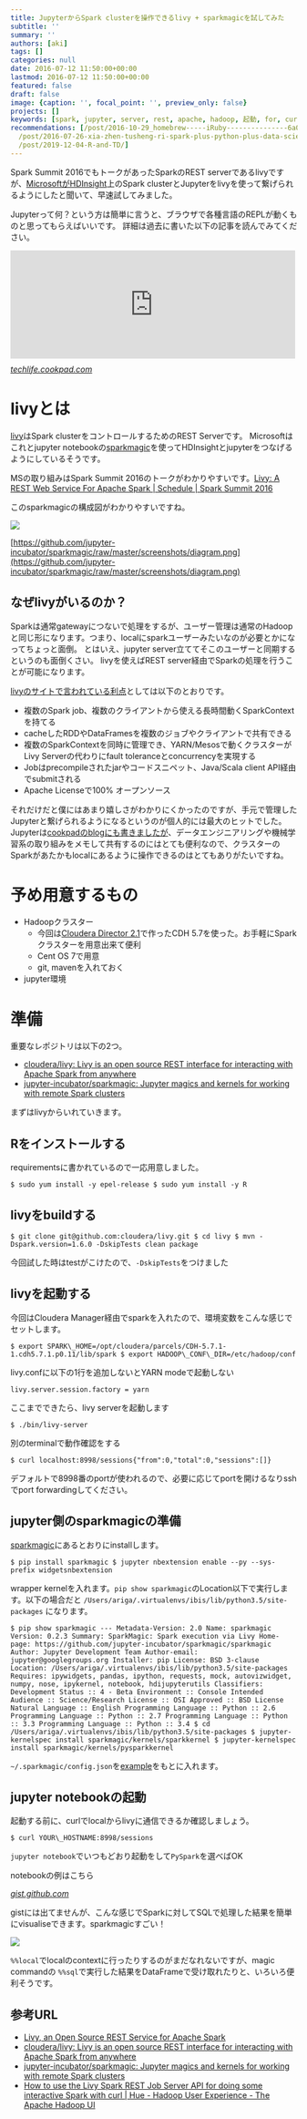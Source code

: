 ```yaml
---
title: JupyterからSpark clusterを操作できるlivy + sparkmagicを試してみた
subtitle: ''
summary: ''
authors: [aki]
tags: []
categories: null
date: 2016-07-12 11:50:00+00:00
lastmod: 2016-07-12 11:50:00+00:00
featured: false
draft: false
image: {caption: '', focal_point: '', preview_only: false}
projects: []
keywords: [spark, jupyter, server, rest, apache, hadoop, 起動, for, curl, local]
recommendations: [/post/2016-10-29_homebrew-----iRuby---------------6a02e5194ff2/,
  /post/2016-07-26-xia-zhen-tusheng-ri-spark-plus-python-plus-data-scienceji-ri-wokai-cui-simasita-and-ibiswoshao-jie-simasita-number-summerds/,
  /post/2019-12-04-R-and-TD/]
---
```

Spark Summit 2016でもトークがあったSparkのREST serverであるlivyですが、[MicrosoftがHDInsight](https://azure.microsoft.com/en-us/documentation/articles/hdinsight-apache-spark-jupyter-notebook-kernels/)上のSpark clusterとJupyterをlivyを使って繋げられるようにしたと聞いて、早速試してみました。

Jupyterって何？という方は簡単に言うと、ブラウザで各種言語のREPLが動くものと思ってもらえばいいです。 詳細は過去に書いた以下の記事を読んでみてください。

<iframe src="https://techlife.cookpad.com/embed/write-once-share-anywhare" title="現代のエンジニアのための強力なメモ帳 Jupyter notebookのすゝめ - クックパッド開発者ブログ" class="embed-card embed-blogcard" scrolling="no" frameborder="0" style="display: block; width: 100%; height: 190px; max-width: 500px; margin: 10px 0px;"></iframe><cite class="hatena-citation"><a href="https://techlife.cookpad.com/entry/write-once-share-anywhare">techlife.cookpad.com</a></cite>

# livyとは

[livy](http://livy.io/)はSpark clusterをコントロールするためのREST Serverです。 Microsoftはこれとjupyter notebookの[sparkmagic](https://github.com/jupyter-incubator/sparkmagic)を使ってHDInsightとjupyterをつなげるようにしているそうです。

MSの取り組みはSpark Summit 2016のトークがわかりやすいです。[Livy: A REST Web Service For Apache Spark | Schedule | Spark Summit 2016](https://spark-summit.org/2016/events/livy-a-rest-web-service-for-apache-spark/)

このsparkmagicの構成図がわかりやすいですね。

![](https://github.com/jupyter-incubator/sparkmagic/raw/master/screenshots/diagram.png)

[https://github.com/jupyter-incubator/sparkmagic/raw/master/screenshots/diagram.png](https://github.com/jupyter-incubator/sparkmagic/raw/master/screenshots/diagram.png)

## なぜlivyがいるのか？

Sparkは通常gatewayにつないで処理をするが、ユーザー管理は通常のHadoopと同じ形になります。つまり、localにsparkユーザーみたいなのが必要とかになってちょっと面倒。 とはいえ、jupyter server立ててそこのユーザーと同期するというのも面倒くさい。 livyを使えばREST server経由でSparkの処理を行うことが可能になります。

[livyのサイトで言われている利点](http://livy.io/overview.html)としては以下のとおりです。

- 複数のSpark job、複数のクライアントから使える長時間動くSparkContextを持てる
- cacheしたRDDやDataFramesを複数のジョブやクライアントで共有できる
- 複数のSparkContextを同時に管理でき、YARN/Mesosで動くクラスターがLivy Serverの代わりにfault toleranceとconcurrencyを実現する
- Jobはprecompileされたjarやコードスニペット、Java/Scala client API経由でsubmitされる
- Apache Licenseで100% オープンソース

それだけだと僕にはあまり嬉しさがわかりにくかったのですが、手元で管理したJupyterと繋げられるようになるというのが個人的には最大のヒットでした。 Jupyterは[cookpadのblogにも書きましたが](https://techlife.cookpad.com/entry/write-once-share-anywhare)、データエンジニアリングや機械学習系の取り組みをメモして共有するのにはとても便利なので、クラスターのSparkがあたかもlocalにあるように操作できるのはとてもありがたいですね。

# 予め用意するもの

- Hadoopクラスター
  - 今回は[Cloudera Director 2.1](http://www.cloudera.com/downloads/director/2-1-0.html)で作ったCDH 5.7を使った。お手軽にSparkクラスターを用意出来て便利
  - Cent OS 7で用意
  - git, mavenを入れておく
- jupyter環境

# 準備

重要なレポジトリは以下の2つ。

- [cloudera/livy: Livy is an open source REST interface for interacting with Apache Spark from anywhere](https://github.com/cloudera/livy)
- [jupyter-incubator/sparkmagic: Jupyter magics and kernels for working with remote Spark clusters](https://github.com/jupyter-incubator/sparkmagic)

まずはlivyからいれていきます。

## Rをインストールする

requirementsに書かれているので一応用意しました。

    $ sudo yum install -y epel-release $ sudo yum install -y R

## livyをbuildする

    $ git clone git@github.com:cloudera/livy.git $ cd livy $ mvn -Dspark.version=1.6.0 -DskipTests clean package

今回試した時はtestがこけたので、`-DskipTests`をつけました

## livyを起動する

今回はCloudera Manager経由でsparkを入れたので、環境変数をこんな感じでセットします。

    $ export SPARK\_HOME=/opt/cloudera/parcels/CDH-5.7.1-1.cdh5.7.1.p0.11/lib/spark $ export HADOOP\_CONF\_DIR=/etc/hadoop/conf

livy.confに以下の1行を追加しないとYARN modeで起動しない

    livy.server.session.factory = yarn

ここまでできたら、livy serverを起動します

    $ ./bin/livy-server

別のterminalで動作確認をする

    $ curl localhost:8998/sessions{"from":0,"total":0,"sessions":[]}

デフォルトで8998番のportが使われるので、必要に応じてportを開けるなりsshでport forwardingしてください。

## jupyter側のsparkmagicの準備

[sparkmagic](https://github.com/jupyter-incubator/sparkmagic)にあるとおりにinstallします。

    $ pip install sparkmagic $ jupyter nbextension enable --py --sys-prefix widgetsnbextension 

wrapper kernelを入れます。`pip show sparkmagic`のLocation以下で実行します。以下の場合だと `/Users/ariga/.virtualenvs/ibis/lib/python3.5/site-packages` になります。

    $ pip show sparkmagic --- Metadata-Version: 2.0 Name: sparkmagic Version: 0.2.3 Summary: SparkMagic: Spark execution via Livy Home-page: https://github.com/jupyter-incubator/sparkmagic/sparkmagic Author: Jupyter Development Team Author-email: jupyter@googlegroups.org Installer: pip License: BSD 3-clause Location: /Users/ariga/.virtualenvs/ibis/lib/python3.5/site-packages Requires: ipywidgets, pandas, ipython, requests, mock, autovizwidget, numpy, nose, ipykernel, notebook, hdijupyterutils Classifiers: Development Status :: 4 - Beta Environment :: Console Intended Audience :: Science/Research License :: OSI Approved :: BSD License Natural Language :: English Programming Language :: Python :: 2.6 Programming Language :: Python :: 2.7 Programming Language :: Python :: 3.3 Programming Language :: Python :: 3.4 $ cd /Users/ariga/.virtualenvs/ibis/lib/python3.5/site-packages $ jupyter-kernelspec install sparkmagic/kernels/sparkkernel $ jupyter-kernelspec install sparkmagic/kernels/pysparkkernel

`~/.sparkmagic/config.json`を[example](https://github.com/jupyter-incubator/sparkmagic/blob/master/sparkmagic/example_config.json)をもとに入れます。

## jupyter notebookの起動

起動する前に、curlでlocalからlivyに通信できるか確認しましょう。

    $ curl YOUR\_HOSTNAME:8998/sessions

`jupyter notebook`でいつもどおり起動をして`PySpark`を選べばOK

notebookの例はこちら

<script src="https://gist.github.com/chezou/88568ce2bb620107cfdbdd20f0c966ae.js"> </script><cite class="hatena-citation"><a href="https://gist.github.com/chezou/88568ce2bb620107cfdbdd20f0c966ae">gist.github.com</a></cite>

gistには出てませんが、こんな感じでSparkに対してSQLで処理した結果を簡単にvisualiseできます。sparkmagicすごい！

![](20160712155306.png)

`%%local`でlocalのcontextに行ったりするのがまだなれないですが、magic commandの `%%sql`で実行した結果をDataFrameで受け取れたりと、いろいろ便利そうです。

## 参考URL

- [Livy, an Open Source REST Service for Apache Spark](http://livy.io/)
- [cloudera/livy: Livy is an open source REST interface for interacting with Apache Spark from anywhere](https://github.com/cloudera/livy)
- [jupyter-incubator/sparkmagic: Jupyter magics and kernels for working with remote Spark clusters](https://github.com/jupyter-incubator/sparkmagic)
- [How to use the Livy Spark REST Job Server API for doing some interactive Spark with curl | Hue - Hadoop User Experience - The Apache Hadoop UI](http://gethue.com/how-to-use-the-livy-spark-rest-job-server-for-interactive-spark-2-2/)
